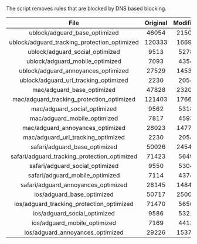 The script removes rules that are blocked by DNS based blocking.


| File | Original | Modified |
|:----:|:-----:|:-----:|
| ublock/adguard_base_optimized | 46054 | 21507 |
| ublock/adguard_tracking_protection_optimized | 120333 | 16693 |
| ublock/adguard_social_optimized | 9513 | 5278 |
| ublock/adguard_mobile_optimized | 7093 | 4354 |
| ublock/adguard_annoyances_optimized | 27529 | 14536 |
| ublock/adguard_url_tracking_optimized | 2230 | 2054 |
| mac/adguard_base_optimized | 47828 | 23204 |
| mac/adguard_tracking_protection_optimized | 121403 | 17664 |
| mac/adguard_social_optimized | 9562 | 5318 |
| mac/adguard_mobile_optimized | 7817 | 4593 |
| mac/adguard_annoyances_optimized | 28023 | 14772 |
| mac/adguard_url_tracking_optimized | 2230 | 2054 |
| safari/adguard_base_optimized | 50026 | 24542 |
| safari/adguard_tracking_protection_optimized | 71423 | 5649 |
| safari/adguard_social_optimized | 9550 | 5304 |
| safari/adguard_mobile_optimized | 7114 | 4374 |
| safari/adguard_annoyances_optimized | 28145 | 14845 |
| ios/adguard_base_optimized | 50717 | 25005 |
| ios/adguard_tracking_protection_optimized | 71470 | 5656 |
| ios/adguard_social_optimized | 9586 | 5321 |
| ios/adguard_mobile_optimized | 7169 | 4413 |
| ios/adguard_annoyances_optimized | 29226 | 15377 |